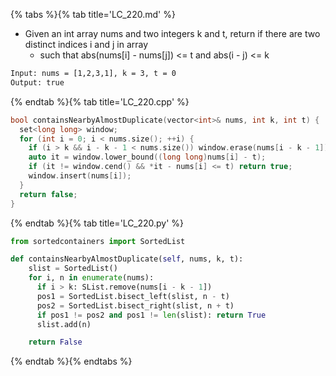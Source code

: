 {% tabs %}{% tab title='LC_220.md' %}

* Given an int array nums and two integers k and t, return if there are two distinct indices i and j in array
  * such that abs(nums[i] - nums[j]) <= t and abs(i - j) <= k

```txt
Input: nums = [1,2,3,1], k = 3, t = 0
Output: true
```

{% endtab %}{% tab title='LC_220.cpp' %}

```cpp
bool containsNearbyAlmostDuplicate(vector<int>& nums, int k, int t) {
  set<long long> window;
  for (int i = 0; i < nums.size(); ++i) {
    if (i > k && i - k - 1 < nums.size()) window.erase(nums[i - k - 1]);
    auto it = window.lower_bound((long long)nums[i] - t);
    if (it != window.cend() && *it - nums[i] <= t) return true;
    window.insert(nums[i]);
  }
  return false;
}
```

{% endtab %}{% tab title='LC_220.py' %}

```py
from sortedcontainers import SortedList

def containsNearbyAlmostDuplicate(self, nums, k, t):
    slist = SortedList()
    for i, n in enumerate(nums):
      if i > k: SList.remove(nums[i - k - 1])
      pos1 = SortedList.bisect_left(slist, n - t)
      pos2 = SortedList.bisect_right(slist, n + t)
      if pos1 != pos2 and pos1 != len(slist): return True
      slist.add(n)

    return False
```

{% endtab %}{% endtabs %}
